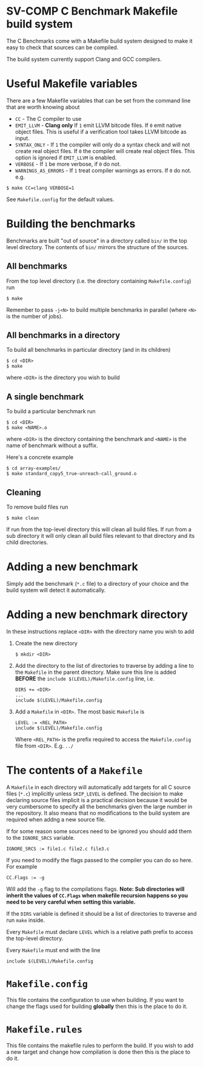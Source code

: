 # SV-COMP C Benchmark Makefile build system

The C Benchmarks come with a Makefile build system designed to make it
easy to check that sources can be compiled.

The build system currently support Clang and GCC compilers.

# Useful Makefile variables

There are a few Makefile variables that can be set from the command line
that are worth knowing about

* ``CC`` - The C compiler to use
* ``EMIT_LLVM`` - **Clang only** If ``1`` emit LLVM bitcode files. If
                  ``0`` emit native object files. This is useful if a
                  verification tool takes LLVM bitcode as input.
* ``SYNTAX_ONLY`` - If ``1`` the compiler will only do a syntax check
                    and will not create real object files. If ``0``
                    the compiler will create real object files. This
                    option is ignored if ``EMIT_LLVM`` is enabled.
* ``VERBOSE`` - If ``1`` be more verbose, if ``0`` do not.
* ``WARNINGS_AS_ERRORS`` - If ``1`` treat compiler warnings as errors.
                           If ``0`` do not.
e.g.

```
$ make CC=clang VERBOSE=1
```
See ``Makefile.config`` for the default values.

# Building the benchmarks

Benchmarks are built "out of source" in a directory called ``bin/`` in
the top level directory. The contents of ``bin/`` mirrors the structure of
the sources.

## All benchmarks

From the top level directory (i.e. the directory containing ``Makefile.config``)
run

```
$ make
```

Remember to pass ``-j<N>`` to build multiple benchmarks in parallel (where
``<N>`` is the number of jobs).

## All benchmarks in a directory

To build all benchmarks in particular directory (and in its children)

```
$ cd <DIR>
$ make
```

where ``<DIR>`` is the directory you wish to build

## A single benchmark

To build a particular benchmark run

```
$ cd <DIR>
$ make <NAME>.o
```

where ``<DIR>`` is the directory containing the benchmark and ``<NAME>``
is the name of benchmark without a suffix.

Here's a concrete example

```
$ cd array-examples/
$ make standard_copy5_true-unreach-call_ground.o
```

## Cleaning

To remove build files run

```
$ make clean
```

If run from the top-level directory this will clean all build files. If run
from a sub directory it will only clean all build files relevant to that directory
and its child directories.

# Adding a new benchmark

Simply add the benchmark (``*.c`` file) to a directory of your choice and the
build system will detect it automatically.

# Adding a new benchmark directory

In these instructions replace ``<DIR>`` with the directory name you wish to add

1. Create the new directory
   ```
   $ mkdir <DIR>
   ```
2. Add the directory to the list of directories to traverse by adding a line
   to the ``Makefile`` in the parent directory. Make sure this line is added
   **BEFORE** the ``include $(LEVEL)/Makefile.config`` line, i.e.
   ```
   DIRS += <DIR>
   ...
   include $(LEVEL)/Makefile.config
   ```
3. Add a ``Makefile`` in ``<DIR>``. The most basic ``Makefile`` is
   ```
   LEVEL := <REL_PATH>
   include $(LEVEL)/Makefile.config
   ```

   Where ``<REL_PATH>`` is the prefix required to access the ``Makefile.config``
   file from ``<DIR>``. E.g. ``../``

# The contents of a ``Makefile``

A ``Makefile`` in each directory will automatically add targets for all C source files
(``*.c``) implicitly unless ``SKIP_LEVEL`` is defined. The decision to make declaring
source files implicit is a practical decision because it would be very cumbersome
to specify all the benchmarks given the large number in the repository. It also means
that no modifications to the build system are required when addng a new source file.

If for some reason some sources need to be ignored you should add them to the
``IGNORE_SRCS`` variable.

```
IGNORE_SRCS := file1.c file2.c file3.c
```
If you need to modify the flags passed to the compiler you can do so here.
For example

```
CC.Flags := -g
```

Will add the ``-g`` flag to the compilations flags. **Note: Sub directories
will inherit the values of ``CC.Flags`` when makefile recursion happens so you
need to be very careful when setting this variable.**

If the ``DIRS`` variable is defined it should be a list of directories to
traverse and run ``make`` inside.

Every ``Makefile`` must declare ``LEVEL`` which is a relative path prefix
to access the top-level directory.

Every ``Makefile`` must end with the line

```
include $(LEVEL)/Makefile.config
```

# ``Makefile.config``

This file contains the configuration to use when building.
If you want to change the flags used for building **globally** then
this is the place to do it.

# ``Makefile.rules``

This file contains the makefile rules to perform the build. If you wish
to add a new target and change how compilation is done then this is the
place to do it.
